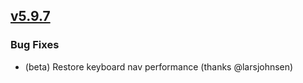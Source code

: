 ## [v5.9.7](https://github.com/honestbleeps/Reddit-Enhancement-Suite/releases/v5.9.7)

### Bug Fixes

- (beta) Restore keyboard nav performance (thanks @larsjohnsen)
